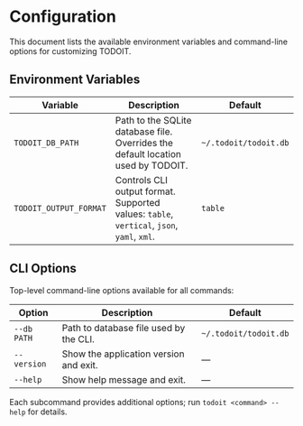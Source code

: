 # Configuration

This document lists the available environment variables and command-line options for customizing TODOIT.

## Environment Variables

| Variable | Description | Default |
|----------|-------------|---------|
| `TODOIT_DB_PATH` | Path to the SQLite database file. Overrides the default location used by TODOIT. | `~/.todoit/todoit.db` |
| `TODOIT_OUTPUT_FORMAT` | Controls CLI output format. Supported values: `table`, `vertical`, `json`, `yaml`, `xml`. | `table` |

## CLI Options

Top-level command-line options available for all commands:

| Option | Description | Default |
|--------|-------------|---------|
| `--db PATH` | Path to database file used by the CLI. | `~/.todoit/todoit.db` |
| `--version` | Show the application version and exit. | — |
| `--help` | Show help message and exit. | — |

Each subcommand provides additional options; run `todoit <command> --help` for details.
